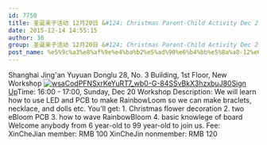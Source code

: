 ```yaml
---
id: 7750
title: 圣诞亲子活动 12月20日 &#124; Christmas Parent-Child Activity Dec 20
date: 2015-12-14 14:55:15
author: 36
group: 圣诞亲子活动 12月20日 &#124; Christmas Parent-Child Activity Dec 20
post_name: %e5%9c%a3%e8%af%9e%e4%ba%b2%e5%ad%90%e6%b4%bb%e5%8a%a8-12%e6%9c%8820%e6%97%a5-christmas-parent-child-activity-dec-20
---
```


Shanghai Jing'an Yuyuan Donglu 28, No. 3 Building, 1st Floor, New Workshop
[![wsaCodPFNSxrKeYuRT7_wb0-G-84SSvBkX3hzxbuJ80](http://139.162.84.35/wp-content/uploads/2015/12/wsaCodPFNSxrKeYuRT7_wb0-G-84SSvBkX3hzxbuJ80.png)](http://139.162.84.35/wp-content/uploads/2015/12/wsaCodPFNSxrKeYuRT7%5Fwb0-G-84SSvBkX3hzxbuJ80.png)[Sign Up](http://www.huodongxing.com/event/7312998930200 "Sign Up")Time: 16:00 - 17:00, Sunday, Dec 20 Workshop Description: We will learn how to use LED and PCB to make RainbowLoom so we can make braclets, necklace, and dolls etc. You'll get: 1. Christmas flower decoration 2. two eBloom PCB 3. how to wave RainbowBloom 4. basic knowlege of board Welcome anybody from 6 year-old to 99 year-old to join us. Fee: XinCheJian member: RMB 100 XinCheJin nonmember: RMB 120